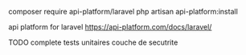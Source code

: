 composer require api-platform/laravel
php artisan api-platform:install

api platform for laravel
https://api-platform.com/docs/laravel/


TODO 
complete tests unitaires
couche de secutrite 